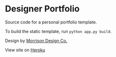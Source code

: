 # Designer Portfolio

Source code for a personal portfolio template.

To build the static template, run `python app.py build`.

Design by
[Morrison Design Co.](http://morrisondesign.co)

View site on [Heroku](https://jh-designer-portfolio-template.herokuapp.com)
